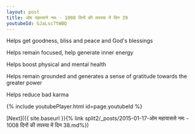 ```yaml
---
layout: post
title: ओम महात्माने नमः - 1008 दिनों की तपस्या में दिन 39
youtubeId: GJaLsc7tWBQ
---
```

 
 
Helps get goodness, bliss and peace and God's blessings
 
Helps remain focused, help generate inner energy 
 
Helps boost physical and mental health 
 
Helps remain grounded and generates a sense of gratitude towards the greater power 
 
Helps reduce bad karma
 
 
 
 


{% include youtubePlayer.html id=page.youtubeId %}
 
[Next]({{ site.baseurl }}{% link  split2/_posts/2015-01-17-ओम महायाससे नमः - 1008 दिनों की तपस्या में दिन 38.md%})
 
